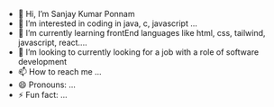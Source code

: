 - 👋 Hi, I’m Sanjay Kumar Ponnam
- 👀 I’m interested in coding in java, c, javascript ...
- 🌱 I’m currently learning frontEnd languages like html, css, tailwind, javascript, react....
- 💞️ I’m looking to currently looking for a job with a role of software development
- 📫 How to reach me ...
- 😄 Pronouns: ...
- ⚡ Fun fact: ...

<!---
Sanjay Kumar Ponnam/Sanjay-kumar-007 is a ✨ special ✨ repository because its `README.md` (this file) appears on your GitHub profile.
You can click the Preview link to take a look at your changes.
--->
